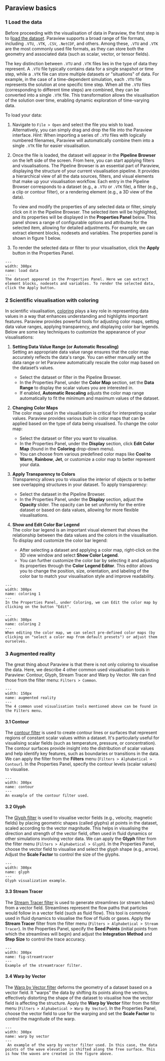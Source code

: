 ## Paraview basics

### 1 Load the data
Before proceeding with the visualisation of data in Paraview, the first step is to l[load the dataset](https://docs.paraview.org/en/latest/UsersGuide/dataIngestion.html). Paraview supports a broad range of file formats, including `.VTU`, `.VTK`, `.CSV`, `.NetCDF`, and others. Among these, `.VTU` and `.VTK` are the most commonly used file formats, as they can store both the geometry and associated data (such as scalar, vector, or tensor fields).

The key distinction between `.VTU` and `.VTK` files lies in the type of data they represent. A `.VTU` file typically contains data for a single snapshot or time step, while a `.VTK` file can store multiple datasets or "situations" of data. For example, in the case of a time-dependent simulation, each `.VTU` file represents the solution at one specific time step. When all the `.VTU` files (corresponding to different time steps) are combined, they can be converted into a single `.VTK` file. This transformation allows the visualisation of the solution over time, enabling dynamic exploration of time-varying data.

To load your data:

1. Navigate to `File > Open` and select the file you wish to load. Alternatively, you can simply drag and drop the file into the Paraview interface. _Hint_: When importing a series of `.VTU` files with logically numbered filenames, Paraview will automatically combine them into a single `.VTK` file for easier visualisation.
2. Once the file is loaded, the dataset will appear in the **Pipeline Browser** on the left side of the screen. From here, you can start applying filters and visualisations. The Pipeline Browser is an essential part of Paraview, displaying the structure of your current visualisation pipeline. It provides a hierarchical view of all the data sources, filters, and visual elements that make up your visualisation workflow. Each entry in the Pipeline Browser corresponds to a dataset (e.g., a `.VTU` or `.VTK` file), a filter (e.g., a clip or contour filter), or a rendering element (e.g., a 3D view of the data).
   
   To view and modify the properties of any selected data or filter, simply click on it in the Pipeline Browser. The selected item will be highlighted, and its properties will be displayed in the **Properties Panel** below. This panel shows a range of configurable options and attributes for the selected item, allowing for detailed adjustments. For example, we can extract element blocks, nodesets and variables. The properties panel is shown in figure 1 below.

4. To render the selected data or filter to your visualisation, click the **Apply** button in the Properties Panel.

```{figure} ./Figures/load_data.png
---
width: 300px
name: load data
---
The dataset appeared in the Properties Panel. Here we can extract element blocks, nodesets and variables. To render the selected data, click the Apply button.
```

### 2 Scientific visualisation with coloring

In scientific visualisation, [coloring](https://docs.paraview.org/en/latest/Tutorials/ClassroomTutorials/beginningColorMapsAndPalettes.html) plays a key role in representing data values in a way that enhances understanding and highlights important features. Paraview provides powerful tools for adjusting color maps, setting data value ranges, applying transparency, and displaying color bar legends. Below are some key techniques to customize the appearance of your visualisations:

1. **Setting Data Value Range (or Automatic Rescaling)**  
   Setting an appropriate data value range ensures that the color map accurately reflects the data's range. You can either manually set the data range or let Paraview automatically rescale the color map based on the dataset’s values.  
   - Select the dataset or filter in the Pipeline Browser.
   - In the Properties Panel, under the **Color Map** section, set the **Data Range** to display the scalar values you are interested in.
   - If enabled, **Automatic Rescaling** adjusts the color map range automatically to fit the minimum and maximum values of the dataset.

2. **Changing Color Maps**  
   The color map used in the visualisation is critical for interpreting scalar values. Paraview provides various built-in color maps that can be applied based on the type of data being visualised. To change the color map:
   - Select the dataset or filter you want to visualise.
   - In the Properties Panel, under the **Display** section, click **Edit Color Map** (found in the **Coloring** drop-down menu).
   - You can choose from various predefined color maps like **Cool to Warm**, **Rainbow**, **Jet**, or customize a color map to better represent your data.

3. **Apply Transparency to Colors**  
   Transparency allows you to visualise the interior of objects or to better see overlapping structures in your dataset. To apply transparency:
   - Select the dataset in the Pipeline Browser.
   - In the Properties Panel, under the **Display** section, adjust the **Opacity** slider. The opacity can be set uniformly for the entire dataset or based on data values, allowing for more flexible visualisations.

4. **Show and Edit Color Bar Legend**  
   The color bar legend is an important visual element that shows the relationship between the data values and the colors in the visualisation. To display and customize the color bar legend:
   - After selecting a dataset and applying a color map, right-click on the 3D view window and select **Show Color Legend**.
   - You can further customize the color bar by selecting it and adjusting its properties through the **Color Legend Editor**. This editor allows you to change the position, size, orientation, and labeling of the color bar to match your visualisation style and improve readability.
   
```{figure} ./Figures/coloring_1.png
---
width: 300px
name: coloring 1
---
In the Properties Panel, under Coloring, we can Edit the color map by clicking on the button "Edit".
```

```{figure} ./Figures/coloring_2.png
---
width: 300px
name: coloring 2
---
When editing the color map, we can select pre-defined color maps (by clicking on "select a color map from default presets") or adjust them ourselves. 
```
   
### 3 Augmented reality

The great thing about Paraview is that there is not only coloring to visualise the data. Here, we describe 4 other common used visualisation tools in Paraview: Contour, Glyph, Stream Tracer and Warp by Vector. We can find those from the filter menu: `Filters > Common`. 

```{figure} ./Figures/common_filters.png
---
width: 150px
name: augmented reality
---
The 4 common used visualisation tools mentioned above can be found in the Filters menu. 
```

#### 3.1 Contour
  
The [contour filter](https://docs.paraview.org/en/latest/Tutorials/ClassroomTutorials/beginningSourcesAndFilters.html#contour-filter) is used to create contour lines or surfaces that represent regions of constant scalar values within a dataset. It's particularly useful for visualising scalar fields (such as temperature, pressure, or concentration). The contour surfaces provide insight into the distribution of scalar values and help identify key features, such as boundaries or transitions in the data. We can apply the filter from the **Filters** menu (`Filters > Alphabetical > Contour`). In the Properties Panel, specify the contour levels (scalar values) to visualise.

```{figure} ./Figures/contour.png
---
width: 300px
name: contour
---
An example of the contour filter used. 
```

#### 3.2 Glyph

The [Glyph filter](https://docs.paraview.org/en/latest/Tutorials/ClassroomTutorials/beginningSourcesAndFilters.html#glyph-filter) is used to visualise vector fields (e.g., velocity, magnetic fields) by placing geometric shapes (called glyphs) at points in the dataset, scaled according to the vector magnitude. This helps in visualising the direction and strength of the vector field, often used in fluid dynamics or other simulations involving vector data. We can apply the **Glyph** filter from the filter menu (`Filters > Alphabetical > Glyph`). In the Properties Panel, choose the vector field to visualise and select the glyph shape (e.g., arrow). Adjust the **Scale Factor** to control the size of the glyphs.

```{figure} ./Figures/glyph_2.png
---
width: 300px
name: glyph
---
Glyph visualization example.
```

#### 3.3 Stream Tracer
 
The [Stream Tracer filter](https://docs.paraview.org/en/latest/Tutorials/ClassroomTutorials/beginningSourcesAndFilters.html#stream-tracer) is used to generate streamlines (or stream tubes) from a vector field. Streamlines represent the flow paths that particles would follow in a vector field (such as fluid flow). This tool is commonly used in fluid dynamics to visualise the flow of fluids or gases. Apply the **Stream Tracer** filter from the filter menu (`Filters > Alphabetical > Stream Tracer`). In the Properties Panel, specify the **Seed Points** (initial points from which the streamlines will begin) and adjust the **Integration Method** and **Step Size** to control the trace accuracy.

```{figure} https://data.4tu.nl/thumbnails/e4fb265b-f05b-4a8e-b2c0-afde16240d45.png
---
width: 300px
name: fig-streamtracer
---
Example of the streamtracer filter.
````

#### 3.4 Warp by Vector
 
The [Warp by Vector filter](https://docs.paraview.org/en/latest/Tutorials/ClassroomTutorials/advancedTimeManagement.html#warp-vector-filter) deforms the geometry of a dataset based on a vector field. It "warps" the data by shifting its points along the vectors, effectively distorting the shape of the dataset to visualise how the vector field is affecting the structure. Apply the **Warp by Vector** filter from the filter menu (`Filters > Alphabetical > Warp By Vector`). In the Properties Panel, choose the vector field to use for the warping and set the **Scale Factor** to control the magnitude of the warp.

```{figure} ./Figures/warp_by_vector.png
---
width: 300px
name: warp by vector
---
 An example of the warp by vector filter used. In this case, the data points of the wave elevation is shifted along the free surface. This is how the waves are created in the figure above.
```